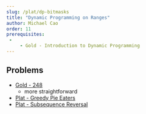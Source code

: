 ```yaml
---
slug: /plat/dp-bitmasks
title: "Dynamic Programming on Ranges"
author: Michael Cao
order: 11
prerequisites: 
 - 
     - Gold - Introduction to Dynamic Programming
---
```


## Problems

 * [Gold - 248](http://www.usaco.org/index.php?page=viewproblem2&cpid=647)
   * more straightforward
 * [Plat - Greedy Pie Eaters](http://www.usaco.org/index.php?page=viewproblem2&cpid=972)
 * [Plat - Subsequence Reversal](http://www.usaco.org/index.php?page=viewproblem2&cpid=698)